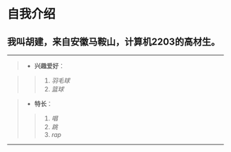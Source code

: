 # ____自我介绍____

## __我叫胡建，来自安徽马鞍山，计算机2203的高材生。__
***
> * __兴趣爱好__：

>>1. _羽毛球_
>>2. _篮球_

>* __特长__：
>>1. _唱_ 
>>2. _跳_ 
>>3. _rap_
********
